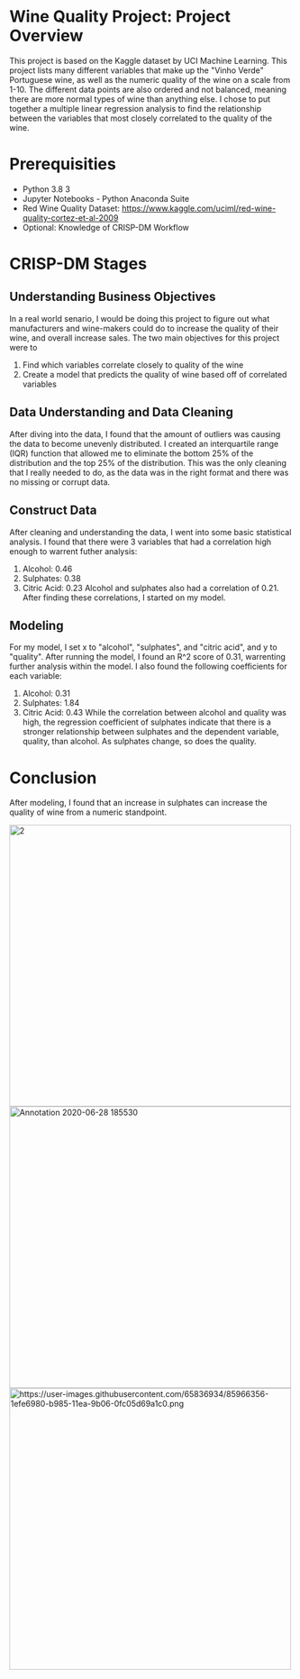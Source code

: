 # Wine Quality Project: Project Overview
This project is based on the Kaggle dataset by UCI Machine Learning. This project lists many different variables that make up the "Vinho Verde" Portuguese wine, as well as the numeric quality of the wine on a scale from 1-10. The different data points are also ordered and not balanced, meaning there are more normal types of wine than anything else. I chose to put together a multiple linear regression analysis to find the relationship between the variables that most closely correlated to the quality of the wine.

# Prerequisities 
* Python 3.8 3 
* Jupyter Notebooks - Python Anaconda Suite 
* Red Wine Quality Dataset: https://www.kaggle.com/uciml/red-wine-quality-cortez-et-al-2009
* Optional: Knowledge of CRISP-DM Workflow

# CRISP-DM Stages 
## Understanding Business Objectives
In a real world senario, I would be doing this project to figure out what manufacturers and wine-makers could do to increase the quality of their wine, and overall increase sales. The two main objectives for this project were to 
1. Find which variables correlate closely to quality of the wine 
2. Create a model that predicts the quality of wine based off of correlated variables 

## Data Understanding and Data Cleaning
After diving into the data, I found that the amount of outliers was causing the data to become unevenly distributed. I created an interquartile range (IQR) function that allowed me to eliminate the bottom 25% of the distribution and the top 25% of the distribution. This was the only cleaning that I really needed to do, as the data was in the right format and there was no missing or corrupt data.

## Construct Data 
After cleaning and understanding the data, I went into some basic statistical analysis. I found that there were 3 variables that had a correlation high enough to warrent futher analysis:
1. Alcohol: 0.46 
2. Sulphates: 0.38 
3. Citric Acid: 0.23 
Alcohol and sulphates also had a correlation of 0.21. After finding these correlations, I started on my model.

## Modeling
For my model, I set x to "alcohol", "sulphates", and "citric acid", and y to "quality". After running the model, I found an R^2 score of 0.31, warrenting further analysis within the model. I also found the following coefficients for each variable: 
1. Alcohol: 0.31 
2. Sulphates: 1.84 
3. Citric Acid: 0.43 
While the correlation between alcohol and quality was high, the regression coefficient of sulphates indicate that there is a stronger relationship between sulphates and the dependent variable, quality, than alcohol. As sulphates change, so does the quality. 

# Conclusion 
After modeling, I found that an increase in sulphates can increase the quality of wine from a numeric standpoint.

<img width="500" alt="2" src="https://user-images.githubusercontent.com/65836934/85966246-c3cc7700-b984-11ea-835b-064092c2bb9d.png">
<img width="500" alt="Annotation 2020-06-28 185530" src="https://user-images.githubusercontent.com/65836934/85966247-c4650d80-b984-11ea-8196-97e41592c0fc.png">
<img width="500" alt="https://user-images.githubusercontent.com/65836934/85966356-1efe6980-b985-11ea-9b06-0fc05d69a1c0.png"
